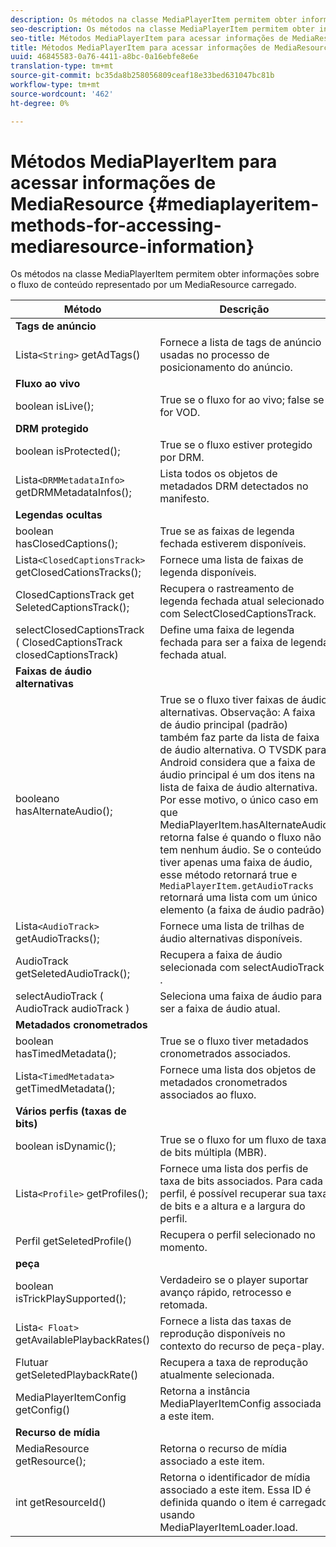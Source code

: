 ```yaml
---
description: Os métodos na classe MediaPlayerItem permitem obter informações sobre o fluxo de conteúdo representado por um MediaResource carregado.
seo-description: Os métodos na classe MediaPlayerItem permitem obter informações sobre o fluxo de conteúdo representado por um MediaResource carregado.
seo-title: Métodos MediaPlayerItem para acessar informações de MediaResource
title: Métodos MediaPlayerItem para acessar informações de MediaResource
uuid: 46845583-0a76-4411-a8bc-0a16ebfe8e6e
translation-type: tm+mt
source-git-commit: bc35da8b258056809ceaf18e33bed631047bc81b
workflow-type: tm+mt
source-wordcount: '462'
ht-degree: 0%

---
```



# Métodos MediaPlayerItem para acessar informações de MediaResource {#mediaplayeritem-methods-for-accessing-mediaresource-information}

Os métodos na classe MediaPlayerItem permitem obter informações sobre o fluxo de conteúdo representado por um MediaResource carregado.

| Método | Descrição |
|--- |--- |
| **Tags de anúncio** |  |
| Lista`<String>` getAdTags() | Fornece a lista de tags de anúncio usadas no processo de posicionamento do anúncio. |
| **Fluxo ao vivo** |  |
| boolean isLive(); | True se o fluxo for ao vivo; false se for VOD. |
| **DRM protegido** |  |
| boolean isProtected(); | True se o fluxo estiver protegido por DRM. |
| Lista`<DRMMetadataInfo>` getDRMMetadataInfos(); | Lista todos os objetos de metadados DRM detectados no manifesto. |
| **Legendas ocultas** |  |
| boolean hasClosedCaptions(); | True se as faixas de legenda fechada estiverem disponíveis. |
| Lista`<ClosedCaptionsTrack>` getClosedCationsTracks(); | Fornece uma lista de faixas de legenda disponíveis. |
| ClosedCaptionsTrack get SeletedCaptionsTrack(); | Recupera o rastreamento de legenda fechada atual selecionado com SelectClosedCaptionsTrack. |
| selectClosedCaptionsTrack ( ClosedCaptionsTrack closedCaptionsTrack) | Define uma faixa de legenda fechada para ser a faixa de legenda fechada atual. |
| **Faixas de áudio alternativas** |  |
| booleano hasAlternateAudio(); | True se o fluxo tiver faixas de áudio alternativas. Observação:  A faixa de áudio principal (padrão) também faz parte da lista de faixa de áudio alternativa.  O TVSDK para Android considera que a faixa de áudio principal é um dos itens na lista de faixa de áudio alternativa. Por esse motivo, o único caso em que MediaPlayerItem.hasAlternateAudio retorna false é quando o fluxo não tem nenhum áudio. Se o conteúdo tiver apenas uma faixa de áudio, esse método retornará true e `MediaPlayerItem.getAudioTracks` retornará uma lista com um único elemento (a faixa de áudio padrão). |
| Lista`<AudioTrack>` getAudioTracks(); | Fornece uma lista de trilhas de áudio alternativas disponíveis. |
| AudioTrack getSeletedAudioTrack(); | Recupera a faixa de áudio selecionada com selectAudioTrack . |
| selectAudioTrack ( AudioTrack audioTrack ) | Seleciona uma faixa de áudio para ser a faixa de áudio atual. |
| **Metadados cronometrados** |  |
| boolean hasTimedMetadata(); | True se o fluxo tiver metadados cronometrados associados. |
| Lista`<TimedMetadata>` getTimedMetadata(); | Fornece uma lista dos objetos de metadados cronometrados associados ao fluxo. |
| **Vários perfis (taxas de bits)** |
| boolean isDynamic(); | True se o fluxo for um fluxo de taxa de bits múltipla (MBR). |
| Lista`<Profile>` getProfiles(); | Fornece uma lista dos perfis de taxa de bits associados. Para cada perfil, é possível recuperar sua taxa de bits e a altura e a largura do perfil. |
| Perfil getSeletedProfile() | Recupera o perfil selecionado no momento. |
| **peça** |  |
| boolean isTrickPlaySupported(); | Verdadeiro se o player suportar avanço rápido, retrocesso e retomada. |
| Lista`< Float>` getAvailablePlaybackRates() | Fornece a lista das taxas de reprodução disponíveis no contexto do recurso de peça-play. |
| Flutuar getSeletedPlaybackRate() | Recupera a taxa de reprodução atualmente selecionada. |
| MediaPlayerItemConfig getConfig() | Retorna a instância MediaPlayerItemConfig associada a este item. |
| **Recurso de mídia** |  |
| MediaResource getResource(); | Retorna o recurso de mídia associado a este item. |
| int getResourceId() | Retorna o identificador de mídia associado a este item. Essa ID é definida quando o item é carregado usando MediaPlayerItemLoader.load. |